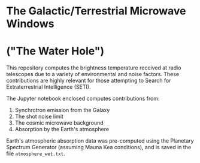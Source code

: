 # The Galactic/Terrestrial Microwave Windows 
# ("The Water Hole")

This repository computes the brightness temperature received at radio telescopes due to a variety of environmental and noise factors.  These contributions are highly relevant for those attempting to Search for Extraterrestrial Intelligence (SETI).

The Jupyter notebook enclosed computes contributions from:

 1. Synchrotron emission from the Galaxy
 2. The shot noise limit
 3. The cosmic microwave background
 4. Absorption by the Earth's atmosphere

Earth's atmospheric absorption data was pre-computed using the Planetary Spectrum Generator (assuming Mauna Kea conditions), and is saved in the file `atmosphere_wet.txt`.
